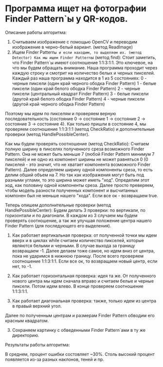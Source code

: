 # Программа ищет на фотографии Finder Pattern`ы у QR-кодов.

Описание работы алгоритма:

1. Считываем изображение с помощью OpenCV и переводим изображение в черно-белый вариант. (метод ReadImage)
2. Ищем Finder Pattern`ы и если находим, то выделяем их. (метод Detector)
Как мы ищем Finder Pattern`ы (метод find): Стоит заметить, что Finder Pattern`ы имеют соотношение 1:1:3:1:1. Это ключевое,
на что мы будем обращать внимание. Наша программа проходит через каждую строку и смотрит на количество белых и
черных пикселей. Каждый раз наша программа находится в 1 из 5 состояниях:
0 - черные пиксели (один край черного ободка Finder Pattern)
1 - белые пиксели (один край белого ободка Finder Pattern)
2 - черные пиксели (центральный квадрат Finder Pattern)
3 - белые пиксели (другой край белого ободка Finder Pattern)
4 - черные пиксели (другой край черного ободка Finder Pattern)

Поэтому мы идем по пикселям и проверяем верную последовательность (состояние 0 -> состояние 1 -> состояние 2 ->
состояние 3 -> состояние 4). Как только пришли в состояние 4, мы проверяем соотношение 1:1:3:1:1 (метод CheckRatio) и
дополнительные проверки (метод HandlePossibleCenter).

Как мы будем проверять соотношение (метод CheckRatio): Считаем полную ширину в пикселях полученного среза возможного Finder Pattern.
Она не может быть меньше 7 (любой Finder Pattern минимум 7 пикселей) и не одно из компонент ширины не может равняться
0 (0 пикселей - это значит, что не хватает компонента возможного Finder Pattern). Далее определяем ширину одной
компоненты среза, то есть делим обший объем на 7. Но так как изображения могут быть под разными углами, то это ширина
может иметь "ход". Определим этот ход, как половину одной компоненты среза. Далее просто преверяем, чтобы модель
разности полученных компонент и высчитанных компонен был не меньше нашего "хода". Если все ок - возвращаем true.

Теперь опишем дополнительные проверки (метод HandlePossibleCenter):
Будем делать 3 проверки: по вертикали, по горизонтали и по диагонали. В каждом из 3 случаем мы будем проверять соотношение,
а так же улучшая положение центра нашего Finder Pattern (для последующего его выделения).

1) Как работает вертикальная проверка: от полученной точки мы идем вверх и в циклах while считаем количество пикселей,
которые являются белыми и черными. В случае выхода за границу возвращаем -1. Далее делаем тоже самое, но идем вниз от
центра, пока не ударимся в нижнюю границу. После всего проверяем соотношение 1:1:3:1:1. Если все ок, то возвращаем новый
центр, если нет, то -1.

2) Как работает горизонтальная проверка: идея та же. От полученного нового центра мы идем сначала вправо и считаем белые
и черные пиксели. Потом идем влево. В конце проверяем соотношение 1:1:3:1:1.

3) Как работает диагональная проверка: также, только идем из центра в правый верхний угол.

Далее по полученным центрам и размерам Finder Pattern обводим его красным квадратом.

3. Сохраняем картинку с обведенными Finder Pattern`ами в ту же директорию.


Результаты работы алгоритма:

В среднем, процент ошибки состовляет ~30%.
Столь высокий процент появляется из-за разных наклонов, теней и пр.

